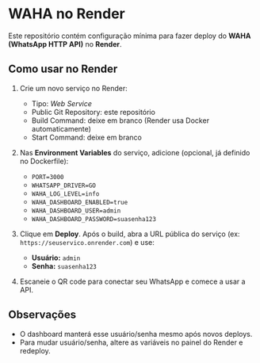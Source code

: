 # WAHA no Render

Este repositório contém configuração mínima para fazer deploy do **WAHA (WhatsApp HTTP API)** no **Render**.

## Como usar no Render

1. Crie um novo serviço no Render:
   - Tipo: *Web Service*
   - Public Git Repository: este repositório
   - Build Command: deixe em branco (Render usa Docker automaticamente)
   - Start Command: deixe em branco

2. Nas **Environment Variables** do serviço, adicione (opcional, já definido no Dockerfile):
   - `PORT=3000`
   - `WHATSAPP_DRIVER=GO`
   - `WAHA_LOG_LEVEL=info`
   - `WAHA_DASHBOARD_ENABLED=true`
   - `WAHA_DASHBOARD_USER=admin`
   - `WAHA_DASHBOARD_PASSWORD=suasenha123`

3. Clique em **Deploy**. Após o build, abra a URL pública do serviço (ex: `https://seuservico.onrender.com`) e use:
   - **Usuário:** `admin`
   - **Senha:** `suasenha123`

4. Escaneie o QR code para conectar seu WhatsApp e comece a usar a API.

## Observações

- O dashboard manterá esse usuário/senha mesmo após novos deploys.
- Para mudar usuário/senha, altere as variáveis no painel do Render e redeploy.
